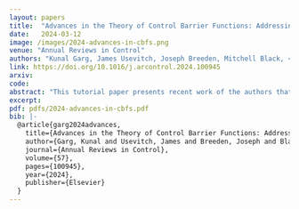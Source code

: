 ```yaml
---
layout: papers
title:  "Advances in the Theory of Control Barrier Functions: Addressing practical challenges in safe control synthesis for autonomous and robotic systems"
date:   2024-03-12
image: /images/2024-advances-in-cbfs.png
venue: "Annual Reviews in Control"
authors: "Kunal Garg, James Usevitch, Joseph Breeden, Mitchell Black, <strong>Devansh Agrawal</strong>, Hardik Parwana, Dimitra Panagou"
link: https://doi.org/10.1016/j.arcontrol.2024.100945
arxiv:
code:
abstract: "This tutorial paper presents recent work of the authors that extends the theory of Control Barrier Functions (CBFs) to address practical challenges in the synthesis of safe controllers for autonomous systems and robots. We present novel CBFs and methods that handle safety constraints (i) with time and input constraints under disturbances, (ii) with high-relative degree under disturbances and input constraints, and (iii) that are affected by adversarial inputs and sampled-data effects. We then present novel CBFs and adaptation methods that prevent loss of validity of the CBF, as well as methods to tune the parameters of the CBF online to reduce conservatism in the system response. We also address the pointwise-only optimal character of CBF-induced control inputs by introducing a CBF formulation that accounts for future trajectories, as well as implementation challenges such as how to preserve safety when using output feedback control and zero-order-hold control. Finally we consider how to synthesize non-smooth CBFs when discontinuous inputs and multiple constraints are present."
excerpt:
pdf: pdfs/2024-advances-in-cbfs.pdf
bib: |-
  @article{garg2024advances,
    title={Advances in the Theory of Control Barrier Functions: Addressing practical challenges in safe control synthesis for autonomous and robotic systems},
    author={Garg, Kunal and Usevitch, James and Breeden, Joseph and Black, Mitchell and Agrawal, Devansh and Parwana, Hardik and Panagou, Dimitra},
    journal={Annual Reviews in Control},
    volume={57},
    pages={100945},
    year={2024},
    publisher={Elsevier}
  }
---
```

